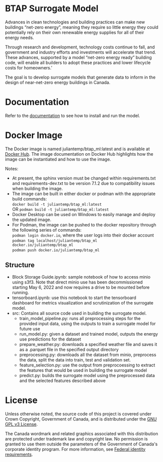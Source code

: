 # BTAP Surrogate Model
Advances in clean technologies and building practices can make new buildings “net-zero energy”, meaning they require so little energy they could potentially rely on their own renewable energy supplies for all of their energy needs.

Through research and development, technology costs continue to fall, and government and industry efforts and investments will accelerate that trend. These advances, supported by a model “net-zero energy ready” building code, will enable all builders to adopt these practices and lower lifecycle costs for homeowners.’

The goal is to develop surrogate models that generate data to inform in the design of near-net-zero energy buildings in Canada.

# Documentation

Refer to the [documentation](docs/) to see how to install and run the model.

# Docker Image

The Docker image is named juliantemp/btap_ml:latest and is available at [Docker Hub](https://hub.docker.com/r/juliantemp/btap_ml). The image documentation on Docker Hub highlights how the image can be instantiated and how to use the image.

Notes:
- At present, the sphinx version must be changed within requirements.txt and requirements-dev.txt to be version 7.1.2 due to compatibility issues when building the image.
- The image can be built in either docker or podman with the appropriate build commands:       
  `docker build -t juliantemp/btap_ml:latest`    
  OR `podman build -t juliantemp/btap_ml:latest`        
- Docker Desktop can be used on Windows to easily manage and deploy the updated image.
- For Podman, the image can be pushed to the docker repository through the following series of commands:          
  `podman login docker.io`, where the user logs into their docker account              
  `podman tag localhost/juliantemp/btap_ml docker.io/juliantemp/btap_ml`                   
  `podman push docker.io/juliantemp/btap_ml`         

## Structure
- Block Storage Guide.ipynb: sample notebook of how to access minio using s3f3. Note that direct minio use has been decommissioned starting May 6, 2022 and now requires a drive to be mounted before running.
- tensorboard.ipynb: use this notebook to start the tensorboard dashboard for metrics visualization and scrutinization of the surrogate model.
- src: Contains all source code used in building the surrogate model.
    - train_model_pipeline.py: runs all preprocessing steps for the provided input data, using the outputs to train a surrogate model for future use
    - run_model.py: given a dataset and trained model, outputs the energy use predictions for the dataset
    - prepare_weather.py: downloads a specified weather file and saves it as a .parquet file in the specified output directory
    - preprocessing.py: downloads all the dataset from minio, preprocess the data, split the data into train, test and validation set.
    - feature_selection.py: use the output from preprocoessing to extract the features that would be used in building the surrogate model
    - predict.py: builds the surrogate model using the preprocessed data and the selected features described above

# License

Unless otherwise noted, the source code of this project is covered under Crown Copyright, Government of Canada, and is distributed under the [GNU GPL v3 License](LICENSE).

The Canada wordmark and related graphics associated with this distribution are protected under trademark law and copyright law. No permission is granted to use them outside the parameters of the Government of Canada's corporate identity program. For more information, see [Federal identity requirements](https://www.canada.ca/en/treasury-board-secretariat/topics/government-communications/federal-identity-requirements.html).
